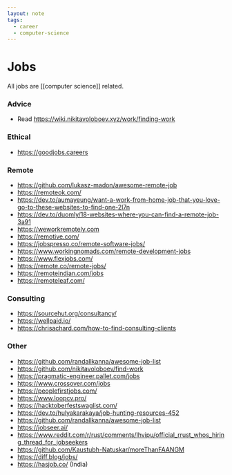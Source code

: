 ```yaml
---
layout: note
tags:
  - career
  - computer-science
---
```


# Jobs

All jobs are [[computer science]] related.

### Advice

- Read https://wiki.nikitavoloboev.xyz/work/finding-work

### Ethical

- https://goodjobs.careers

### Remote

- https://github.com/lukasz-madon/awesome-remote-job
- https://remoteok.com/
- https://dev.to/aumayeung/want-a-work-from-home-job-that-you-love-go-to-these-websites-to-find-one-2l7n
- https://dev.to/duomly/18-websites-where-you-can-find-a-remote-job-3a91
- https://weworkremotely.com
- https://remotive.com/
- https://jobspresso.co/remote-software-jobs/
- https://www.workingnomads.com/remote-development-jobs
- https://www.flexjobs.com/
- https://remote.co/remote-jobs/
- https://remoteindian.com/jobs
- https://remoteleaf.com/

### Consulting

- https://sourcehut.org/consultancy/
- https://wellpaid.io/
- https://chrisachard.com/how-to-find-consulting-clients

### Other

- https://github.com/randallkanna/awesome-job-list
- https://github.com/nikitavoloboev/find-work
- https://pragmatic-engineer.pallet.com/jobs
- https://www.crossover.com/jobs
- https://peoplefirstjobs.com/
- https://www.loopcv.pro/
- https://hacktoberfestswaglist.com/
- https://dev.to/hulyakarakaya/job-hunting-resources-452
- https://github.com/randallkanna/awesome-job-list
- https://jobseer.ai/
- https://www.reddit.com/r/rust/comments/lhvipu/official_rrust_whos_hiring_thread_for_jobseekers
- https://github.com/Kaustubh-Natuskar/moreThanFAANGM
- https://diff.blog/jobs/
- https://hasjob.co/ (India)
